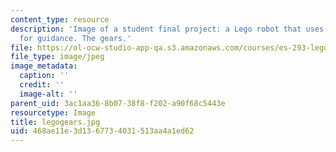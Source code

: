 ```yaml
---
content_type: resource
description: 'Image of a student final project: a Lego robot that uses light sensors
  for guidance. The gears.'
file: https://ol-ocw-studio-app-qa.s3.amazonaws.com/courses/es-293-lego-robotics-spring-2007/468ae11e3d1367734031513aa4a1ed62_legogears.jpg
file_type: image/jpeg
image_metadata:
  caption: ''
  credit: ''
  image-alt: ''
parent_uid: 3ac1aa36-8b07-38f8-f202-a90f68c5443e
resourcetype: Image
title: legogears.jpg
uid: 468ae11e-3d13-6773-4031-513aa4a1ed62
---
```

